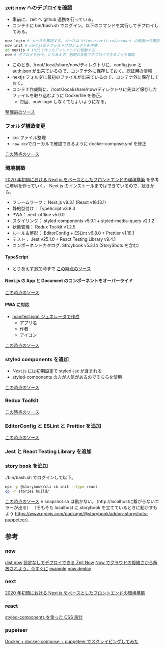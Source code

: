 ### zeit now へのデプロイを確認

- 事前に、zeit へ github 連携を行っている。
- コンテナに bin/bash.sh でログイン。以下のコマンドを実行してデプロイしてみる。

```bash
now login # メールを確認する。メールは https://zeit.co/account の画面から確認可能
now init # nextjsのデフォルトプロジェクトを作成
cd nextjs # initで作ったディレクトリに移動する
now # デプロイを行う。とりあえず、初期の状態でデプロイできることを確認
```

- このとき、/root/.local/share/now/ディレクトリに、config.json と auth.json が出来ているので、コンテナ外に保存しておく。認証用の情報
- nextjs フォルダに最初のファイルが出来ているので、コンテナ外に保存しておく。
- コンテナ作成時に、/root/.local/share/now/ディレクトリに先ほど保存したファイルを取り込むように Dockerfile を修正。
  - 毎回、now login しなくてもよいようになる。

[整理前のソース](https://github.com/hibohiboo/develop/tree/11d6d6ee33cdaac6687fc32217ad40386dceb9e8/tutorial/lesson/react-my-examples/next/)

### フォルダ構造変更

- src ファイル整理
- `now dev`でローカルで確認できるように docker-compose.yml を修正

[この時点のソース](https://github.com/hibohiboo/develop/tree/fa5d3cce8b733e7ee3ec89a48c3a265f712c4881/tutorial/lesson/react-my-examples/next/)

### 環境構築

[2020 年初頭における Next.js をベースとしたフロントエンドの環境構築][*1] を参考に環境を作っていく。
Next.js のインストールまではできているので、続きから。

- フレームワーク： Next.js v9.3.1 (React v16.13.1)
- 静的型付け： TypeScript v3.8.3
- PWA： next-offline v5.0.0
- スタイリング： styled-components v5.0.1 + styled-media-query v2.1.2
- 状態管理： Redux Toolkit v1.2.5
- ルール＆整形： EditorConfig + ESLint v6.8.0 + Prettier v1.19.1
- テスト： Jest v25.1.0 + React Testing Library v9.4.1
- コンポーネントカタログ: Stroybook v5.3.14 (StoryShots を含む)

#### TypeScript

- とりあえず追加時まで
  [この時点のソース](https://github.com/hibohiboo/develop/tree/894afc97b8b27e1a24f9e561146438278956ce39/tutorial/lesson/react-my-examples/next/)

#### Next.js の App と Document のコンポーネントをオーバーライド

[この時点のソース](https://github.com/hibohiboo/develop/tree/339f325f65d4403882c5d20dfeea681d60e4bd42/tutorial/lesson/react-my-examples/next/)

#### PWA に対応

- [manifest.json ジェネレータで作成](https://app-manifest.firebaseapp.com/)
  - アプリ名
  - 作者
  - アイコン

[この時点のソース](https://github.com/hibohiboo/develop/tree/db933aaf900b43049da8dee38cd812b2a353c8e6/tutorial/lesson/react-my-examples/next/)

### styled components を追加

- Next.js には初期設定で styled-jsx が含まれる
- styled-components の方が人気があるのでそちらを使用

[この時点のソース](https://github.com/hibohiboo/develop/tree/bd6587bff1a6eb19e2a1370955de6bc66dcf5438/tutorial/lesson/react-my-examples/next/)

### Redux Toolkit

[この時点のソース](https://github.com/hibohiboo/develop/tree/66e005ff8d9a3de36649f541ccd007c59bc5bce3/tutorial/lesson/react-my-examples/next/)

### EditorConfig と ESLint と Prettier を追加

[この時点のソース](https://github.com/hibohiboo/develop/tree/84d37ee5bb84deb17ee299b45dc0f6d79cd17a27/tutorial/lesson/react-my-examples/next/)

### Jest と React Testing Library を追加

### story book を追加

./bin/bash.sh でログインして以下。

```bash
npx -p @storybook/cli sb init --type react
cp -r stories build/
```

[この時点のソース](https://github.com/hibohiboo/develop/tree/107f07572c1d04c5ff5e2238419b6b4ce7171a9e/tutorial/lesson/react-my-examples/next/)
※ snapshot.sh は動かない。（http://localhostに繋がらないエラーが出る） （そもそも localhost に storybook を立てているときに動かすもよう https://www.npmjs.com/package/@storybook/addon-storyshots-puppeteer）

## 参考

### now

[dist now](https://zeit.co/onboarding)
[設定なしでデプロイできる Zeit Now](https://dev.classmethod.jp/server-side/serverless/zero-configuration-zeit-now/)
[Now でクラウドの複雑さから解放されよう、今すぐに](https://qiita.com/aggre/items/f0cb9f8b8e8c54768e50)
[example](https://github.com/zeit/now/tree/master/examples/nextjs)
[now deploy](https://zeit.co/docs/v2/platform/deployments#now-cli)

### next

[2020 年初頭における Next.js をベースとしたフロントエンドの環境構築][*1]

[*1]: https://qiita.com/syuji-higa/items/931e44046c17f53b432b

### react

[styled-components を使った CSS 設計](https://qiita.com/taneba/items/4547830b461d11a69a20)

### pupeteer

[](https://techracho.bpsinc.jp/ebi/2019_12_11/76458)
[Docker + docker-compose + puppeteer でスクレイピングしてみた](https://qiita.com/takayuki-miura0203/items/4fa4cdc9ef0c07a857a9)
